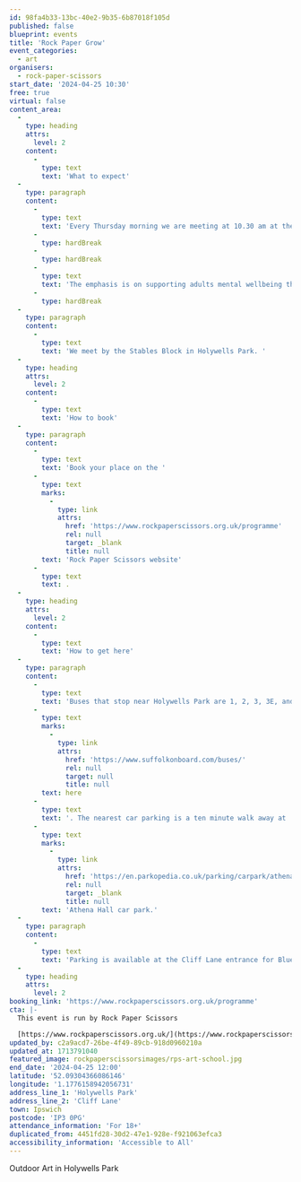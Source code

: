 ```yaml
---
id: 98fa4b33-13bc-40e2-9b35-6b87018f105d
published: false
blueprint: events
title: 'Rock Paper Grow'
event_categories:
  - art
organisers:
  - rock-paper-scissors
start_date: '2024-04-25 10:30'
free: true
virtual: false
content_area:
  -
    type: heading
    attrs:
      level: 2
    content:
      -
        type: text
        text: 'What to expect'
  -
    type: paragraph
    content:
      -
        type: text
        text: 'Every Thursday morning we are meeting at 10.30 am at the stables in Holywells Park in Ipswich, for a short nature walk followed by an art activity in the open air.'
      -
        type: hardBreak
      -
        type: hardBreak
      -
        type: text
        text: 'The emphasis is on supporting adults mental wellbeing through nature and creativity. We will cover lots of creative skills from printmaking to illustration and collage.'
      -
        type: hardBreak
  -
    type: paragraph
    content:
      -
        type: text
        text: 'We meet by the Stables Block in Holywells Park. '
  -
    type: heading
    attrs:
      level: 2
    content:
      -
        type: text
        text: 'How to book'
  -
    type: paragraph
    content:
      -
        type: text
        text: 'Book your place on the '
      -
        type: text
        marks:
          -
            type: link
            attrs:
              href: 'https://www.rockpaperscissors.org.uk/programme'
              rel: null
              target: _blank
              title: null
        text: 'Rock Paper Scissors website'
      -
        type: text
        text: .
  -
    type: heading
    attrs:
      level: 2
    content:
      -
        type: text
        text: 'How to get here'
  -
    type: paragraph
    content:
      -
        type: text
        text: 'Buses that stop near Holywells Park are 1, 2, 3, 3E, and 616. The nearest bus stop is six minute walk away, see the latest bus timetables '
      -
        type: text
        marks:
          -
            type: link
            attrs:
              href: 'https://www.suffolkonboard.com/buses/'
              rel: null
              target: null
              title: null
        text: here
      -
        type: text
        text: '. The nearest car parking is a ten minute walk away at '
      -
        type: text
        marks:
          -
            type: link
            attrs:
              href: 'https://en.parkopedia.co.uk/parking/carpark/athena_hall/ip3/ipswich/?arriving=202403251700&leaving=202403251900'
              rel: null
              target: _blank
              title: null
        text: 'Athena Hall car park.'
  -
    type: paragraph
    content:
      -
        type: text
        text: 'Parking is available at the Cliff Lane entrance for Blue Badge and permit holders only.'
  -
    type: heading
    attrs:
      level: 2
booking_link: 'https://www.rockpaperscissors.org.uk/programme'
cta: |-
  This event is run by Rock Paper Scissors

  [https://www.rockpaperscissors.org.uk/](https://www.rockpaperscissors.org.uk/)
updated_by: c2a9acd7-26be-4f49-89cb-918d0960210a
updated_at: 1713791040
featured_image: rockpaperscissorsimages/rps-art-school.jpg
end_date: '2024-04-25 12:00'
latitude: '52.09304366086146'
longitude: '1.1776158942056731'
address_line_1: 'Holywells Park'
address_line_2: 'Cliff Lane'
town: Ipswich
postcode: 'IP3 0PG'
attendance_information: 'For 18+'
duplicated_from: 4451fd28-30d2-47e1-928e-f921063efca3
accessibility_information: 'Accessible to All'
---
```

Outdoor Art in Holywells Park